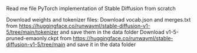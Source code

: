 Read me file 
PyTorch implementation of Stable Diffusion from scratch

Download weights and tokenizer files:
Download vocab.json and merges.txt from https://huggingface.co/runwayml/stable-diffusion-v1-5/tree/main/tokenizer and save them in the data folder
Download v1-5-pruned-emaonly.ckpt from https://huggingface.co/runwayml/stable-diffusion-v1-5/tree/main and save it in the data folder